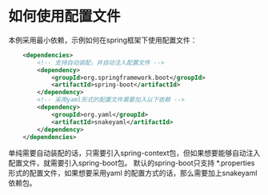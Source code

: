 # 如何使用配置文件

本例采用最小依赖，示例如何在spring框架下使用配置文件：
```xml
    <dependencies>
        <!-- 支持自动装配，并自动注入配置文件 -->
        <dependency>
            <groupId>org.springframework.boot</groupId>
            <artifactId>spring-boot</artifactId>
        </dependency>
        <!-- 采用yaml形式的配置文件需要加入以下依赖 -->
        <dependency>
            <groupId>org.yaml</groupId>
            <artifactId>snakeyaml</artifactId>
        </dependency>
    </dependencies>
```
单纯需要自动装配的话，只需要引入spring-context包，但如果想要能够自动注入配置文件，就需要引入spring-boot包。
默认的spring-boot只支持 *.properties 形式的配置文件，如果想要采用yaml 的配置方式的话，那么需要加上snakeyaml依赖包。